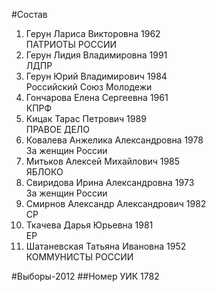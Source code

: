 #Состав
1. Герун Лариса Викторовна 1962   
    ПАТРИОТЫ РОССИИ
2. Герун Лидия Владимировна 1991   
    ЛДПР
3. Герун Юрий Владимирович 1984   
    Российский Союз Молодежи
4. Гончарова Елена Сергеевна 1961   
    КПРФ
5. Кицак Тарас Петрович 1989   
    ПРАВОЕ ДЕЛО
6. Ковалева Анжелика Александровна 1978   
    За женщин России
7. Митьков Алексей Михайлович 1985   
    ЯБЛОКО
8. Свиридова Ирина Александровна 1973   
    За женщин России
9. Смирнов Александр Александрович 1982   
    СР
10. Ткачева Дарья Юрьевна 1981   
    ЕР
11. Шатаневская Татьяна Ивановна 1952   
    КОММУНИСТЫ РОССИИ

#Выборы-2012
##Номер УИК
1782